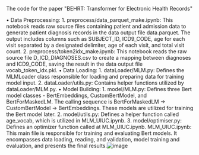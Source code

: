The code for the paper "BEHRT: Transformer for Electronic Health Records"

• Data Preprocessing:
	1. preprocess/data_parquet_make.ipynb: This notebook reads raw source files containing patient and admission data to generate patient diagnosis records in the data output file data.parquet. The output includes columns such as SUBJECT_ID, ICD9_CODE, age for each visit separated by a designated delimiter, age of each visit, and total visit count.
	2. preprocess/token2idx_make.ipynb: This notebook reads the raw source file D_ICD_DIAGNOSES.csv to create a mapping between diagnoses and ICD9_CODE, saving the result in the data output file vocab_token_idx.pkl.
• Data Loading:
	1. dataLoader/MLM.py: Defines the MLMLoader class responsible for loading and preparing data for training model input.
	2. dataLoader/utils.py: Contains helper functions utilized by dataLoader/MLM.py.
• Model Building:
	1. model/MLM.py: Defines three Bert model classes - BertEmbeddings, CustomBertModel, and BertForMaskedLM. The calling sequence is BertForMaskedLM -> CustomBertModel -> BertEmbeddings. These models are utilized for training the Bert model later.
	2. model/utils.py: Defines a helper function called age_vocab, which is utilized in MLM_UIUC.ipynb.
	3. model/optimiser.py: Defines an optimizer function called at MLM_UIUC.ipynb.
MLM_UIUC.ipynb: 
	This main file is responsible for training and evaluating Bert models. It encompasses data loading, reading, and validation, model training and evaluation, and presents the final results.![image](https://github.com/yunlianghuang2023/DL4H_Team_66/assets/139084839/1af37500-139b-4e11-848d-f1fd55224207)
